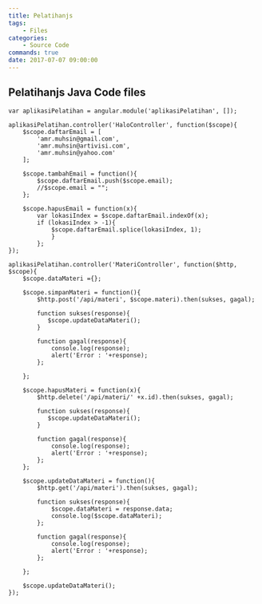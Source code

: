 ```yaml
---
title: Pelatihanjs
tags:
    - Files
categories:
    - Source Code
commands: true
date: 2017-07-07 09:00:00
---
```


## Pelatihanjs Java Code files

    var aplikasiPelatihan = angular.module('aplikasiPelatihan', []);

    aplikasiPelatihan.controller('HaloController', function($scope){
        $scope.daftarEmail = [
            'amr.muhsin@gmail.com',
            'amr.muhsin@artivisi.com',
            'amr.muhsin@yahoo.com'
        ];
        
        $scope.tambahEmail = function(){
            $scope.daftarEmail.push($scope.email);
            //$scope.email = "";
        };
        
        $scope.hapusEmail = function(x){
            var lokasiIndex = $scope.daftarEmail.indexOf(x);
            if (lokasiIndex > -1){
                $scope.daftarEmail.splice(lokasiIndex, 1);
                }
            };
    });

    aplikasiPelatihan.controller('MateriController', function($http, $scope){
        $scope.dataMateri ={};
        
        $scope.simpanMateri = function(){
            $http.post('/api/materi', $scope.materi).then(sukses, gagal);
            
            function sukses(response){
               $scope.updateDataMateri();
            }
            
            function gagal(response){
                console.log(response);
                alert('Error : '+response);
            };
        
        };
        
        $scope.hapusMateri = function(x){
            $http.delete('/api/materi/' +x.id).then(sukses, gagal);
             
            function sukses(response){
               $scope.updateDataMateri();
            }
            
            function gagal(response){
                console.log(response);
                alert('Error : '+response);    
            };
        };
        
        $scope.updateDataMateri = function(){
            $http.get('/api/materi').then(sukses, gagal);
            
            function sukses(response){
                $scope.dataMateri = response.data;
                console.log($scope.dataMateri);
            };
            
            function gagal(response){
                console.log(response);
                alert('Error : '+response);    
            };
            
        };
        
        $scope.updateDataMateri();
    }); 